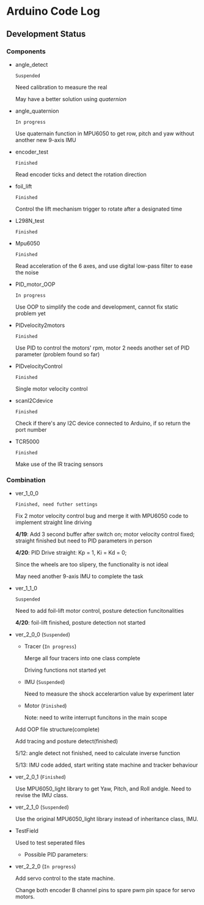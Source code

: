 # Arduino Code Log

## Development Status
### Components

- angle_detect

    `Suspended`

    Need calibration to measure the real 
    
    May have a better solution using *quaternion*

- angle_quaternion

    `In progress`

    Use quaternain function in MPU6050 to get row, pitch and yaw without another new 9-axis IMU

- encoder_test

    `Finished`

    Read encoder ticks and detect the rotation direction

- foil_lift

    `Finished`

    Control the lift mechanism trigger to rotate after a designated time

- L298N_test

    `Finished`

- Mpu6050

    `Finished`

    Read acceleration of the 6 axes, and use digital low-pass filter to ease the noise

- PID_motor_OOP

    `In progress`

    Use OOP to simplify the code and development, cannot fix static problem yet

- PIDvelocity2motors

    `Finished`

    Use PID to control the motors' rpm, motor 2 needs another set of PID parameter (problem found so far)

- PIDvelocityControl

    `Finished`

    Single motor velocity control

- scanI2Cdevice

    `Finished`

    Check if there's any I2C device connected to Arduino, if so return the port number

- TCR5000

    `Finished`

    Make use of the IR tracing sensors

### Combination

- ver_1_0_0

    `Finished, need futher settings`

    Fix 2 motor velocity control bug and merge it with MPU6050 code to implement straight line driving

    **4/19**: Add 3 second buffer after switch on; motor velocity control fixed; straight finished but need to PID parameters in person
    
    **4/20**: PID Drive straight: Kp = 1, Ki = Kd = 0; 

    Since the wheels are too slipery, the functionality is not ideal
    
    May need another 9-axis IMU to complete the task

- ver_1_1_0

    `Suspended`

    Need to add foil-lift motor control, posture detection funcitonalities

    **4/20**: foil-lift finished, posture detection not started

- ver_2_0_0 (`Suspended`)

    - Tracer (`In progress`)
        
        Merge all four tracers into one class complete

        Driving functions not started yet

    - IMU (`Suspended`)

        Need to measure the shock accelerartion value by experiment later

    - Motor (`Finished`)

        Note: need to write interrupt funcitons in the main scope

    Add OOP file structure(complete)

    Add tracing and posture detect(finished)

    5/12: angle detect not finished, need to calculate inverse function

    5/13: IMU code added, start writing state machine and tracker behaviour

- ver_2_0_1 (`Finished`)

    Use MPU6050_light library to get Yaw, Pitch, and Roll andgle. Need to revise the IMU class.

- ver_2_1_0 (`Suspended`)

    Use the original MPU6050_light library instead of inheritance class, IMU.

- TestField

    Used to test seperated files

    - Possible PID parameters:

- ver_2_2_0 (`In progress`)

    Add servo control to the state machine.

    Change both encoder B channel pins to spare pwm pin space for servo motors.